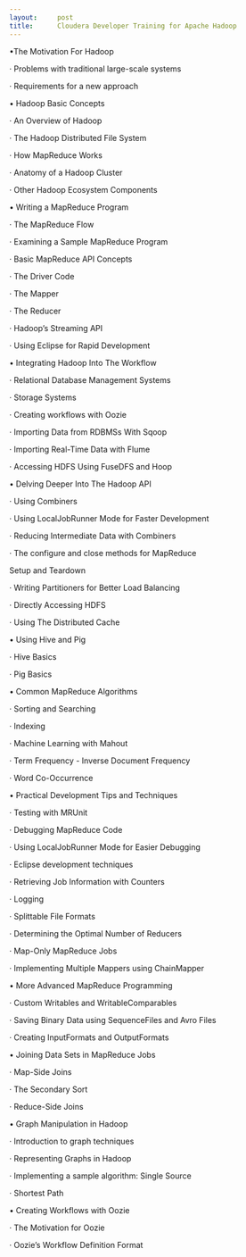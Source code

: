```yaml
---
layout:     post
title:      Cloudera Developer Training for Apache Hadoop
---
```

<div id="article_content" class="article_content clearfix csdn-tracking-statistics" data-pid="blog" data-mod="popu_307" data-dsm="post">
								            <link rel="stylesheet" href="https://csdnimg.cn/release/phoenix/template/css/ck_htmledit_views-f76675cdea.css">
						<div class="htmledit_views" id="content_views">
                <p>•The Motivation For Hadoop</p>
<p>· Problems with traditional large-scale systems</p>
<p>· Requirements for a new approach</p>
<p>• Hadoop Basic Concepts</p>
<p>· An Overview of Hadoop</p>
<p>· The Hadoop Distributed File System</p>
<p>· How MapReduce Works</p>
<p>· Anatomy of a Hadoop Cluster</p>
<p>· Other Hadoop Ecosystem Components</p>
<p>• Writing a MapReduce Program</p>
<p>· The MapReduce Flow</p>
<p>· Examining a Sample MapReduce Program</p>
<p>· Basic MapReduce API Concepts</p>
<p>· The Driver Code</p>
<p>· The Mapper</p>
<p>· The Reducer</p>
<p>· Hadoop’s Streaming API</p>
<p>· Using Eclipse for Rapid Development</p>
<p>• Integrating Hadoop Into The Workflow</p>
<p>· Relational Database Management Systems</p>
<p>· Storage Systems</p>
<p>· Creating workflows with Oozie</p>
<p>· Importing Data from RDBMSs With Sqoop</p>
<p>· Importing Real-Time Data with Flume</p>
<p>· Accessing HDFS Using FuseDFS and Hoop</p>
<p>• Delving Deeper Into The Hadoop API</p>
<p>· Using Combiners</p>
<p>· Using LocalJobRunner Mode for Faster Development</p>
<p>· Reducing Intermediate Data with Combiners</p>
<p>· The configure and close methods for MapReduce</p>
<p>Setup and Teardown</p>
<p>· Writing Partitioners for Better Load Balancing</p>
<p>· Directly Accessing HDFS</p>
<p>· Using The Distributed Cache</p>
<p>• Using Hive and Pig</p>
<p>· Hive Basics</p>
<p>· Pig Basics</p>
<p>• Common MapReduce Algorithms</p>
<p>· Sorting and Searching</p>
<p>· Indexing</p>
<p>· Machine Learning with Mahout</p>
<p>· Term Frequency - Inverse Document Frequency</p>
<p>· Word Co-Occurrence</p>
<p>• Practical Development Tips and Techniques</p>
<p>· Testing with MRUnit</p>
<p>· Debugging MapReduce Code</p>
<p>· Using LocalJobRunner Mode for Easier Debugging</p>
<p>· Eclipse development techniques</p>
<p>· Retrieving Job Information with Counters</p>
<p>· Logging</p>
<p>· Splittable File Formats</p>
<p>· Determining the Optimal Number of Reducers</p>
<p>· Map-Only MapReduce Jobs</p>
<p>· Implementing Multiple Mappers using ChainMapper</p>
<p>• More Advanced MapReduce Programming</p>
<p>· Custom Writables and WritableComparables</p>
<p>· Saving Binary Data using SequenceFiles and Avro Files</p>
<p>· Creating InputFormats and OutputFormats</p>
<p>• Joining Data Sets in MapReduce Jobs</p>
<p>· Map-Side Joins</p>
<p>· The Secondary Sort</p>
<p>· Reduce-Side Joins</p>
<p>• Graph Manipulation in Hadoop</p>
<p>· Introduction to graph techniques</p>
<p>· Representing Graphs in Hadoop</p>
<p>· Implementing a sample algorithm: Single Source</p>
<p>· Shortest Path</p>
<p>• Creating Workflows with Oozie</p>
<p>· The Motivation for Oozie</p>
<p>· Oozie’s Workflow Definition Format</p>            </div>
                </div>